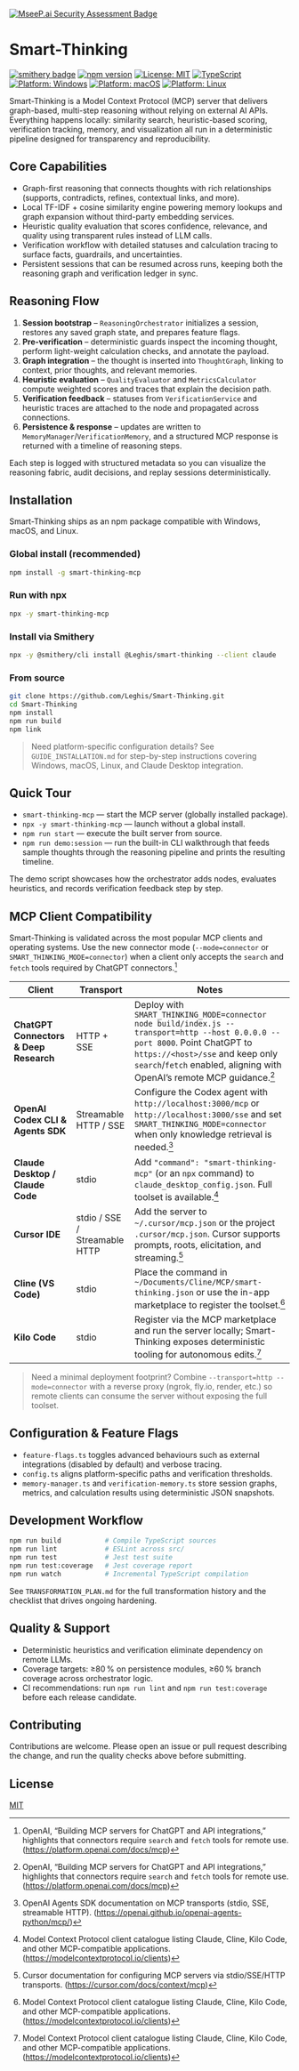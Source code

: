[![MseeP.ai Security Assessment Badge](https://mseep.net/pr/leghis-smart-thinking-badge.png)](https://mseep.ai/app/leghis-smart-thinking)

# Smart-Thinking

[![smithery badge](https://smithery.ai/badge/@Leghis/smart-thinking)](https://smithery.ai/server/@Leghis/smart-thinking)
[![npm version](https://img.shields.io/npm/v/smart-thinking-mcp.svg)](https://www.npmjs.com/package/smart-thinking-mcp)
[![License: MIT](https://img.shields.io/badge/License-MIT-blue.svg)](https://opensource.org/licenses/MIT)
[![TypeScript](https://img.shields.io/badge/TypeScript-5.1.6-blue)](https://www.typescriptlang.org/)
[![Platform: Windows](https://img.shields.io/badge/Platform-Windows-blue)](https://github.com/Leghis/smart-thinking-mcp)
[![Platform: macOS](https://img.shields.io/badge/Platform-macOS-blue)](https://github.com/Leghis/smart-thinking-mcp)
[![Platform: Linux](https://img.shields.io/badge/Platform-Linux-blue)](https://github.com/Leghis/smart-thinking-mcp)

Smart-Thinking is a Model Context Protocol (MCP) server that delivers graph-based, multi-step reasoning without relying on external AI APIs. Everything happens locally: similarity search, heuristic-based scoring, verification tracking, memory, and visualization all run in a deterministic pipeline designed for transparency and reproducibility.

## Core Capabilities
- Graph-first reasoning that connects thoughts with rich relationships (supports, contradicts, refines, contextual links, and more).
- Local TF-IDF + cosine similarity engine powering memory lookups and graph expansion without third-party embedding services.
- Heuristic quality evaluation that scores confidence, relevance, and quality using transparent rules instead of LLM calls.
- Verification workflow with detailed statuses and calculation tracing to surface facts, guardrails, and uncertainties.
- Persistent sessions that can be resumed across runs, keeping both the reasoning graph and verification ledger in sync.

## Reasoning Flow
1. **Session bootstrap** – `ReasoningOrchestrator` initializes a session, restores any saved graph state, and prepares feature flags.
2. **Pre-verification** – deterministic guards inspect the incoming thought, perform light-weight calculation checks, and annotate the payload.
3. **Graph integration** – the thought is inserted into `ThoughtGraph`, linking to context, prior thoughts, and relevant memories.
4. **Heuristic evaluation** – `QualityEvaluator` and `MetricsCalculator` compute weighted scores and traces that explain the decision path.
5. **Verification feedback** – statuses from `VerificationService` and heuristic traces are attached to the node and propagated across connections.
6. **Persistence & response** – updates are written to `MemoryManager`/`VerificationMemory`, and a structured MCP response is returned with a timeline of reasoning steps.

Each step is logged with structured metadata so you can visualize the reasoning fabric, audit decisions, and replay sessions deterministically.

## Installation
Smart-Thinking ships as an npm package compatible with Windows, macOS, and Linux.

### Global install (recommended)
```bash
npm install -g smart-thinking-mcp
```

### Run with npx
```bash
npx -y smart-thinking-mcp
```

### Install via Smithery
```bash
npx -y @smithery/cli install @Leghis/smart-thinking --client claude
```

### From source
```bash
git clone https://github.com/Leghis/Smart-Thinking.git
cd Smart-Thinking
npm install
npm run build
npm link
```

> Need platform-specific configuration details? See `GUIDE_INSTALLATION.md` for step-by-step instructions covering Windows, macOS, Linux, and Claude Desktop integration.

## Quick Tour
- `smart-thinking-mcp` — start the MCP server (globally installed package).
- `npx -y smart-thinking-mcp` — launch without a global install.
- `npm run start` — execute the built server from source.
- `npm run demo:session` — run the built-in CLI walkthrough that feeds sample thoughts through the reasoning pipeline and prints the resulting timeline.

The demo script showcases how the orchestrator adds nodes, evaluates heuristics, and records verification feedback step by step.

## MCP Client Compatibility
Smart-Thinking is validated across the most popular MCP clients and operating systems. Use the new connector mode (`--mode=connector` or `SMART_THINKING_MODE=connector`) when a client only accepts the `search` and `fetch` tools required by ChatGPT connectors.[^openai-mcp]

| Client | Transport | Notes |
| --- | --- | --- |
| **ChatGPT Connectors & Deep Research** | HTTP + SSE | Deploy with `SMART_THINKING_MODE=connector node build/index.js --transport=http --host 0.0.0.0 --port 8000`. Point ChatGPT to `https://<host>/sse` and keep only `search`/`fetch` enabled, aligning with OpenAI’s remote MCP guidance.[^openai-mcp] |
| **OpenAI Codex CLI & Agents SDK** | Streamable HTTP / SSE | Configure the Codex agent with `http://localhost:3000/mcp` or `http://localhost:3000/sse` and set `SMART_THINKING_MODE=connector` when only knowledge retrieval is needed.[^openai-agents] |
| **Claude Desktop / Claude Code** | stdio | Add `"command": "smart-thinking-mcp"` (or an `npx` command) to `claude_desktop_config.json`. Full toolset is available.[^mcp-clients] |
| **Cursor IDE** | stdio / SSE / Streamable HTTP | Add the server to `~/.cursor/mcp.json` or the project `.cursor/mcp.json`. Cursor supports prompts, roots, elicitation, and streaming.[^cursor-mcp] |
| **Cline (VS Code)** | stdio | Place the command in `~/Documents/Cline/MCP/smart-thinking.json` or use the in-app marketplace to register the toolset.[^mcp-clients] |
| **Kilo Code** | stdio | Register via the MCP marketplace and run the server locally; Smart-Thinking exposes deterministic tooling for autonomous edits.[^mcp-clients] |

> Need a minimal deployment footprint? Combine `--transport=http --mode=connector` with a reverse proxy (ngrok, fly.io, render, etc.) so remote clients can consume the server without exposing the full toolset.

## Configuration & Feature Flags
- `feature-flags.ts` toggles advanced behaviours such as external integrations (disabled by default) and verbose tracing.
- `config.ts` aligns platform-specific paths and verification thresholds.
- `memory-manager.ts` and `verification-memory.ts` store session graphs, metrics, and calculation results using deterministic JSON snapshots.

## Development Workflow
```bash
npm run build           # Compile TypeScript sources
npm run lint            # ESLint across src/
npm run test            # Jest test suite
npm run test:coverage   # Jest coverage report
npm run watch           # Incremental TypeScript compilation
```

See `TRANSFORMATION_PLAN.md` for the full transformation history and the checklist that drives ongoing hardening.

## Quality & Support
- Deterministic heuristics and verification eliminate dependency on remote LLMs.
- Coverage targets: ≥80 % on persistence modules, ≥60 % branch coverage across orchestrator logic.
- CI recommendations: run `npm run lint` and `npm run test:coverage` before each release candidate.

## Contributing
Contributions are welcome. Please open an issue or pull request describing the change, and run the quality checks above before submitting.

## License
[MIT](./LICENSE)

[^openai-mcp]: OpenAI, “Building MCP servers for ChatGPT and API integrations,” highlights that connectors require `search` and `fetch` tools for remote use. (https://platform.openai.com/docs/mcp)
[^openai-agents]: OpenAI Agents SDK documentation on MCP transports (stdio, SSE, streamable HTTP). (https://openai.github.io/openai-agents-python/mcp/)
[^mcp-clients]: Model Context Protocol client catalogue listing Claude, Cline, Kilo Code, and other MCP-compatible applications. (https://modelcontextprotocol.io/clients)
[^cursor-mcp]: Cursor documentation for configuring MCP servers via stdio/SSE/HTTP transports. (https://cursor.com/docs/context/mcp)
